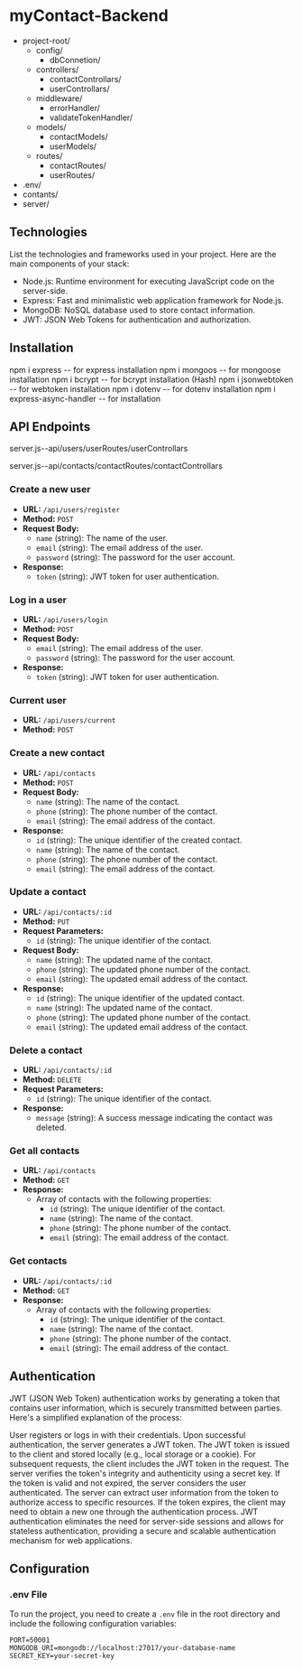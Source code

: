 # myContact-Backend

- project-root/
  - config/
    - dbConnetion/
  - controllers/
    - contactControllars/
    - userControllars/
  - middleware/
    - errorHandler/
    - validateTokenHandler/
  - models/
    - contactModels/
    - userModels/
  - routes/
    - contactRoutes/
    - userRoutes/
- .env/
- contants/
- server/



## Technologies

List the technologies and frameworks used in your project. Here are the main components of your stack:

- Node.js: Runtime environment for executing JavaScript code on the server-side.
- Express: Fast and minimalistic web application framework for Node.js.
- MongoDB: NoSQL database used to store contact information.
- JWT: JSON Web Tokens for authentication and authorization.

## Installation

npm i express -- for express installation
npm i mongoos -- for mongoose installation
npm i bcrypt  -- for bcrypt installation (Hash)
npm i jsonwebtoken -- for webtoken installation
npm i dotenv -- for dotenv installation
npm i express-async-handler -- for installation

## API Endpoints

server.js--api/users/userRoutes/userControllars

server.js--api/contacts/contactRoutes/contactControllars


### Create a new user

- **URL:** `/api/users/register`
- **Method:** `POST`
- **Request Body:** 
  - `name` (string): The name of the user.
  - `email` (string): The email address of the user.
  - `password` (string): The password for the user account.
- **Response:** 
  - `token` (string): JWT token for user authentication.

### Log in a user

- **URL:** `/api/users/login`
- **Method:** `POST`
- **Request Body:** 
  - `email` (string): The email address of the user.
  - `password` (string): The password for the user account.
- **Response:** 
  - `token` (string): JWT token for user authentication.

### Current user

- **URL:** `/api/users/current`
- **Method:** `POST`


### Create a new contact

- **URL:** `/api/contacts`
- **Method:** `POST`
- **Request Body:** 
  - `name` (string): The name of the contact.
  - `phone` (string): The phone number of the contact.
  - `email` (string): The email address of the contact.
- **Response:** 
  - `id` (string): The unique identifier of the created contact.
  - `name` (string): The name of the contact.
  - `phone` (string): The phone number of the contact.
  - `email` (string): The email address of the contact.

### Update a contact

- **URL:** `/api/contacts/:id`
- **Method:** `PUT`
- **Request Parameters:**
  - `id` (string): The unique identifier of the contact.
- **Request Body:** 
  - `name` (string): The updated name of the contact.
  - `phone` (string): The updated phone number of the contact.
  - `email` (string): The updated email address of the contact.
- **Response:** 
  - `id` (string): The unique identifier of the updated contact.
  - `name` (string): The updated name of the contact.
  - `phone` (string): The updated phone number of the contact.
  - `email` (string): The updated email address of the contact.

### Delete a contact

- **URL:** `/api/contacts/:id`
- **Method:** `DELETE`
- **Request Parameters:**
  - `id` (string): The unique identifier of the contact.
- **Response:** 
  - `message` (string): A success message indicating the contact was deleted.

### Get all contacts

- **URL:** `/api/contacts`
- **Method:** `GET`
- **Response:** 
  - Array of contacts with the following properties:
    - `id` (string): The unique identifier of the contact.
    - `name` (string): The name of the contact.
    - `phone` (string): The phone number of the contact.
    - `email` (string): The email address of the contact.

### Get contacts

- **URL:** `/api/contacts/:id`
- **Method:** `GET`
- **Response:** 
  - Array of contacts with the following properties:
    - `id` (string): The unique identifier of the contact.
    - `name` (string): The name of the contact.
    - `phone` (string): The phone number of the contact.
    - `email` (string): The email address of the contact.

## Authentication

JWT (JSON Web Token) authentication works by generating a token that contains user information, which is securely transmitted between parties. Here's a simplified explanation of the process:

User registers or logs in with their credentials.
Upon successful authentication, the server generates a JWT token.
The JWT token is issued to the client and stored locally (e.g., local storage or a cookie).
For subsequent requests, the client includes the JWT token in the request.
The server verifies the token's integrity and authenticity using a secret key.
If the token is valid and not expired, the server considers the user authenticated.
The server can extract user information from the token to authorize access to specific resources.
If the token expires, the client may need to obtain a new one through the authentication process.
JWT authentication eliminates the need for server-side sessions and allows for stateless authentication, providing a secure and scalable authentication mechanism for web applications.

## Configuration

### .env File

To run the project, you need to create a `.env` file in the root directory and include the following configuration variables:

```plaintext
PORT=50001
MONGODB_URI=mongodb://localhost:27017/your-database-name
SECRET_KEY=your-secret-key
